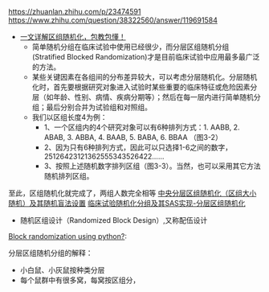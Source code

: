 
https://zhuanlan.zhihu.com/p/23474591
https://www.zhihu.com/question/38322560/answer/119691584
- [一文详解区组随机化，包教包懂！](https://zhuanlan.zhihu.com/p/23474591)
  - 简单随机分组在临床试验中使用已经很少，而分层区组随机分组(Stratified Blocked Randomization)才是目前临床试验中应用最多最广泛的方法。
  - 某些关键因素在各组间的分布差异较大，可以考虑分层随机化。分层随机化时，首先要根据研究对象进入试验时某些重要的临床特征或危险因素分层（如年龄、性别、病情、疾病分期等）；然后在每一层内进行简单随机分组；最后分别合并为试验组和对照组。
  - 我们以区组长度4为例：
    - 1、一个区组内的4个研究对象可以有6种排列方式：1. AABB, 2. ABAB, 3. ABBA, 4. BAAB, 5. BABA, 6. BBAA （图3-2）
    - 2、因为只有6种排列方式，因此可以只选择1-6之间的数字，25126423121362555343526422……
    - 3、按照上述随机数字排列区组（图3-3）。当然，也可以采用其它方法随机排列区组。

至此，区组随机化就完成了，两组人数完全相等
[中央分层区组随机化（区组大小随机）及其随机盲法设置](https://www.jianshu.com/p/5bd6bbb648a4)
[临床试验随机化分组及其SAS实现-分层区组随机化](https://www.jianshu.com/p/433443d375c0)


- 随机区组设计（Randomized Block Design）,又称配伍设计


[Block randomization using python?](https://stackoverflow.com/questions/66759580/block-randomization-using-python):


分层区组随机分组的解释：
- 小白鼠、小灰鼠按种类分层
- 每个鼠群中有很多窝，每窝按区组分，